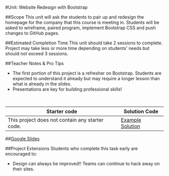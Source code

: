 #Unit: Website Redesign with Bootstrap


##Scope
This unit will ask the students to pair up and redesign the homepage for the company that this course is meeting in. Students will be asked to wireframe, paired program, implement Bootstrap CSS and push changes to GitHub pages. 

##Estimated Completion Time
This unit should take 2 sessions to complete. Project may take less or more time depending on students' needs but should not exceed 3 sessions.  

##Teacher Notes & Pro Tips
* The first portion of this project is a refresher on Bootstrap. Students are expected to understand it already but may require a longer lesson than what is already in the slides.
* Presentations are key for building professional skills!

<br>


| Starter code | Solution Code |
|-------|-------|
| This project does not contain any starter code.| [Example Solution](https://cdn.rawgit.com/Sheng0o0/redesign-weather.com/master/index.html)|

##[Google Slides](https://docs.google.com/presentation/d/1WJ4IBXeqAGkI6mhQIs6oWmMDOUtYgcb5h7j9zSy7qh4/edit?usp=sharing)

##Project Extensions
Students who complete this task early are encouraged to:

* Design can always be improved!! Teams can continue to hack away on their sites.




